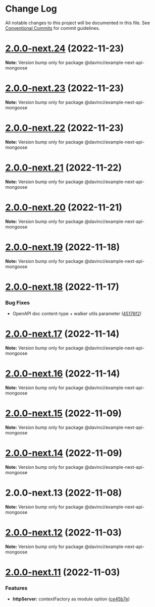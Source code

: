 # Change Log

All notable changes to this project will be documented in this file.
See [Conventional Commits](https://conventionalcommits.org) for commit guidelines.

# [2.0.0-next.24](https://github.com/HPInc/davinci/compare/@davinci/example-next-api-mongoose@2.0.0-next.23...@davinci/example-next-api-mongoose@2.0.0-next.24) (2022-11-23)

**Note:** Version bump only for package @davinci/example-next-api-mongoose





# [2.0.0-next.23](https://github.com/HPInc/davinci/compare/@davinci/example-next-api-mongoose@2.0.0-next.22...@davinci/example-next-api-mongoose@2.0.0-next.23) (2022-11-23)

**Note:** Version bump only for package @davinci/example-next-api-mongoose





# [2.0.0-next.22](https://github.com/HPInc/davinci/compare/@davinci/example-next-api-mongoose@2.0.0-next.21...@davinci/example-next-api-mongoose@2.0.0-next.22) (2022-11-23)

**Note:** Version bump only for package @davinci/example-next-api-mongoose





# [2.0.0-next.21](https://github.com/HPInc/davinci/compare/@davinci/example-next-api-mongoose@2.0.0-next.20...@davinci/example-next-api-mongoose@2.0.0-next.21) (2022-11-22)

**Note:** Version bump only for package @davinci/example-next-api-mongoose





# [2.0.0-next.20](https://github.com/HPInc/davinci/compare/@davinci/example-next-api-mongoose@2.0.0-next.19...@davinci/example-next-api-mongoose@2.0.0-next.20) (2022-11-21)

**Note:** Version bump only for package @davinci/example-next-api-mongoose





# [2.0.0-next.19](https://github.com/HPInc/davinci/compare/@davinci/example-next-api-mongoose@2.0.0-next.18...@davinci/example-next-api-mongoose@2.0.0-next.19) (2022-11-18)

**Note:** Version bump only for package @davinci/example-next-api-mongoose





# [2.0.0-next.18](https://github.com/HPInc/davinci/compare/@davinci/example-next-api-mongoose@2.0.0-next.17...@davinci/example-next-api-mongoose@2.0.0-next.18) (2022-11-17)


### Bug Fixes

* OpenAPI doc content-type + walker utils parameter ([45176f2](https://github.com/HPInc/davinci/commit/45176f24d02ac2092d29eb22226b04e8c3818aa5))





# [2.0.0-next.17](https://github.com/HPInc/davinci/compare/@davinci/example-next-api-mongoose@2.0.0-next.16...@davinci/example-next-api-mongoose@2.0.0-next.17) (2022-11-14)

**Note:** Version bump only for package @davinci/example-next-api-mongoose





# [2.0.0-next.16](https://github.com/HPInc/davinci/compare/@davinci/example-next-api-mongoose@2.0.0-next.15...@davinci/example-next-api-mongoose@2.0.0-next.16) (2022-11-14)

**Note:** Version bump only for package @davinci/example-next-api-mongoose





# [2.0.0-next.15](https://github.com/HPInc/davinci/compare/@davinci/example-next-api-mongoose@2.0.0-next.14...@davinci/example-next-api-mongoose@2.0.0-next.15) (2022-11-09)

**Note:** Version bump only for package @davinci/example-next-api-mongoose





# [2.0.0-next.14](https://github.com/HPInc/davinci/compare/@davinci/example-next-api-mongoose@2.0.0-next.13...@davinci/example-next-api-mongoose@2.0.0-next.14) (2022-11-09)

**Note:** Version bump only for package @davinci/example-next-api-mongoose





# 2.0.0-next.13 (2022-11-08)

**Note:** Version bump only for package @davinci/example-next-api-mongoose





# [2.0.0-next.12](https://github.com/HPInc/davinci/compare/@davinci/example-next-api-mongoose@2.0.0-next.11...@davinci/example-next-api-mongoose@2.0.0-next.12) (2022-11-03)

**Note:** Version bump only for package @davinci/example-next-api-mongoose





# [2.0.0-next.11](https://github.com/HPInc/davinci/compare/@davinci/example-next-api-mongoose@2.0.0-next.10...@davinci/example-next-api-mongoose@2.0.0-next.11) (2022-11-03)


### Features

* **httpServer:** contextFactory as module option ([ce45b7e](https://github.com/HPInc/davinci/commit/ce45b7edb5f0ac7aff8540ab61066f13399b557d))
